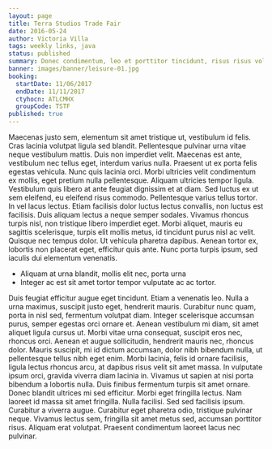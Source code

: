 ```yaml
---
layout: page
title: Terra Studios Trade Fair
date: 2016-05-24
author: Victoria Villa
tags: weekly links, java
status: published
summary: Donec condimentum, leo et porttitor tincidunt, risus risus volutpat.
banner: images/banner/leisure-01.jpg
booking:
  startDate: 11/06/2017
  endDate: 11/11/2017
  ctyhocn: ATLCMHX
  groupCode: TSTF
published: true
---
```

Maecenas justo sem, elementum sit amet tristique ut, vestibulum id felis. Cras lacinia volutpat ligula sed blandit. Pellentesque pulvinar urna vitae neque vestibulum mattis. Duis non imperdiet velit. Maecenas est ante, vestibulum nec tellus eget, interdum varius nulla. Praesent ut ex porta felis egestas vehicula. Nunc quis lacinia orci. Morbi ultricies velit condimentum ex mollis, eget pretium nulla pellentesque. Aliquam ultricies tempor ligula.
Vestibulum quis libero at ante feugiat dignissim et at diam. Sed luctus ex ut sem eleifend, eu eleifend risus commodo. Pellentesque varius tellus tortor. In vel lacus lectus. Etiam facilisis dolor luctus lectus convallis, non luctus est facilisis. Duis aliquam lectus a neque semper sodales. Vivamus rhoncus turpis nisl, non tristique libero imperdiet eget. Morbi aliquet, mauris eu sagittis scelerisque, turpis elit mollis metus, id tincidunt purus nisl ac velit. Quisque nec tempus dolor. Ut vehicula pharetra dapibus. Aenean tortor ex, lobortis non placerat eget, efficitur quis ante. Nunc porta turpis ipsum, sed iaculis dui elementum venenatis.

* Aliquam at urna blandit, mollis elit nec, porta urna
* Integer ac est sit amet tortor tempor vulputate ac ac tortor.

Duis feugiat efficitur augue eget tincidunt. Etiam a venenatis leo. Nulla a urna maximus, suscipit justo eget, hendrerit mauris. Curabitur nunc quam, porta in nisl sed, fermentum volutpat diam. Integer scelerisque accumsan purus, semper egestas orci ornare et. Aenean vestibulum mi diam, sit amet aliquet ligula cursus ut. Morbi vitae urna consequat, suscipit eros nec, rhoncus orci. Aenean et augue sollicitudin, hendrerit mauris nec, rhoncus dolor. Mauris suscipit, mi id dictum accumsan, dolor nibh bibendum nulla, ut pellentesque tellus nibh eget enim. Morbi lacinia, felis id ornare facilisis, ligula lectus rhoncus arcu, at dapibus risus velit sit amet massa. In vulputate ipsum orci, gravida viverra diam lacinia in. Vivamus ut sapien at nisi porta bibendum a lobortis nulla.
Duis finibus fermentum turpis sit amet ornare. Donec blandit ultrices mi sed efficitur. Morbi eget fringilla lectus. Nam laoreet id massa sit amet fringilla. Nulla facilisi. Sed sed facilisis ipsum. Curabitur a viverra augue. Curabitur eget pharetra odio, tristique pulvinar neque. Vivamus lectus sem, fringilla sit amet metus sed, accumsan porttitor risus. Aliquam erat volutpat. Praesent condimentum laoreet lacus nec pulvinar.
